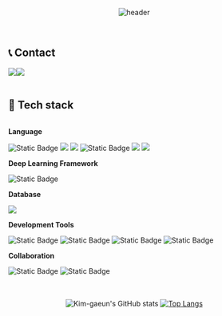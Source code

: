 <div align="center">

![header](https://capsule-render.vercel.app/api?type=slice&color=gradient&height=160&section=header&text=Welcome%20to%20gaeun's%20Github&fontAlign=50&fontAlignY=70&fontSize=50&fontColor=000000)
</div>
<br>

## 📞 Contact
<div style="display:flex; flex-direction:row;">
    <a href="mailto:rkdms0309@gmail.com">
        <img src="https://img.shields.io/badge/Gmail-EA4335?style=for-the-badge&logo=Gmail&logoColor=white"> 
    </a>
    <a href="https://open.kakao.com/o/sccwp9Vf">
        <img src="https://img.shields.io/badge/KakaoTalk-FFCD00?style=for-the-badge&logoColor=black&logo=KakaoTalk"> 
    </a>
</div><br>

## 🔨 Tech stack
<div style="display:flex; flex-direction:column; align-items:flex-start;">
    <!-- Backend -->
    <p><strong>Language</strong></p>
    <div>
        <img alt="Static Badge" src="https://img.shields.io/badge/Python-%233776AB?style=for-the-badge&logo=Python&logoColor=white">
        <img src="https://img.shields.io/badge/Java-007396?style=for-the-badge&logo=Java&logoColor=white">
        <img src="https://img.shields.io/badge/C-%23A8B9CC?style=for-the-badge&logo=C&logoColor=white">
        <img alt="Static Badge" src="https://img.shields.io/badge/C%2B%2B-%2300599C?style=for-the-badge&logo=C%2B%2B&logoColor=white">
        <img src="https://img.shields.io/badge/html5-E34F26?style=for-the-badge&logo=html5&logoColor=white">
        <img src="https://img.shields.io/badge/Andoid Studio-3DDC84?style=for-the-badge&logo=android studio&logoColor=white">
    </div>
    <!-- Deep Learning Framework -->
    <p><strong>Deep Learning Framework</strong></p>
    <div>
        <img alt="Static Badge" src="https://img.shields.io/badge/PyTorch-%23EE4C2C?style=for-the-badge&logo=PyTorch&logoColor=white"> 
    </div>
    <!-- Database -->
    <p><strong>Database</strong></p>
    <div>
        <img src="https://img.shields.io/badge/mysql-4479A1?style=for-the-badge&logo=mysql&logoColor=white"> 
    </div>
    <!-- Development Tools -->
    <p><strong>Development Tools</strong></p>
    <div>
        <img alt="Static Badge" src="https://img.shields.io/badge/Visual%20Studio%20Code-%23007ACC?style=for-the-badge&logo=Visual%20Studio%20Code&logoColor=white"> 
        <img alt="Static Badge" src="https://img.shields.io/badge/Visual%20Studio-%235C2D91?style=for-the-badge&logo=Visual%20Studio&logoColor=white">
        <img alt="Static Badge" src="https://img.shields.io/badge/Eclipse%20IDE-%232C2255?style=for-the-badge&logo=Eclipse%20IDE&logoColor=white">
        <img alt="Static Badge" src="https://img.shields.io/badge/Anaconda-%2344A833?style=for-the-badge&logo=Anaconda&logoColor=white">
    </div>
    <!-- Others -->
    <p><strong>Collaboration</strong></p>
    <div>
        <img alt="Static Badge" src="https://img.shields.io/badge/Slack-%234A154B?style=for-the-badge&logo=Slack&logoColor=white">
        <img alt="Static Badge" src="https://img.shields.io/badge/Notion-%23000000?style=for-the-badge&logo=Notion&logoColor=white">        
</div><br>
</div>

<br>

<div align="center">

![Kim-gaeun's GitHub stats](https://github-readme-stats.vercel.app/api?username=kkggee&show_icons=true&theme=default)
﻿[![Top Langs](https://github-readme-stats.vercel.app/api/top-langs/?username=kkggee&langs_count=5&layout=compact&theme=default)](https://github.com/kkggee/kkggee)

</div>



<!--
**kkggee/kkggee** is a ✨ _special_ ✨ repository because its `README.md` (this file) appears on your GitHub profile.


